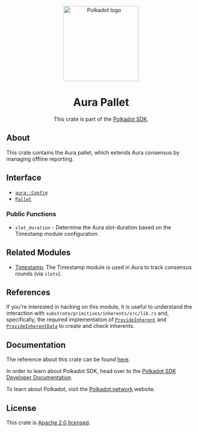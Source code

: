 <div align="center">

<img
alt="Polkadot logo" width="200"
src="https://raw.githubusercontent.com/paritytech/polkadot-sdk/rzadp/readmes/docs/images/Polkadot_Logo_Horizontal_Pink_BlackOnWhite.png">

# Aura Pallet

This crate is part of the [Polkadot SDK](https://github.com/paritytech/polkadot-sdk/).

</div>

## About

This crate contains the Aura pallet, which extends Aura consensus by managing offline reporting.

## Interface

- [`aura::Config`](https://docs.rs/pallet-aura/latest/pallet_aura/pallet/trait.Config.html)
- [`Pallet`](https://docs.rs/pallet-aura/latest/pallet_aura/pallet/struct.Pallet.html)

### Public Functions

- `slot_duration` - Determine the Aura slot-duration based on the Timestamp module configuration.

## Related Modules

- [Timestamp](https://docs.rs/pallet-timestamp/latest/pallet_timestamp/): The Timestamp module is used in Aura to track
consensus rounds (via `slots`).

## References

If you're interested in hacking on this module, it is useful to understand the interaction with
`substrate/primitives/inherents/src/lib.rs` and, specifically, the required implementation of
[`ProvideInherent`](https://docs.rs/sp-inherents/latest/sp_inherents/trait.ProvideInherent.html) and
[`ProvideInherentData`](https://docs.rs/sp-inherents/latest/sp_inherents/trait.ProvideInherentData.html) to create and
check inherents.

## Documentation

The reference about this crate can be found [here](https://paritytech.github.io/polkadot-sdk/master/pallet_aura).

In order to learn about Polkadot SDK, head over to the [Polkadot SDK Developer Documentation](https://paritytech.github.io/polkadot-sdk/master/polkadot_sdk_docs/index.html).

To learn about Polkadot, visit the [Polkadot.network](https://polkadot.network/) website.

## License

This crate is [Apache 2.0 licensed](https://spdx.org/licenses/Apache-2.0.html).
